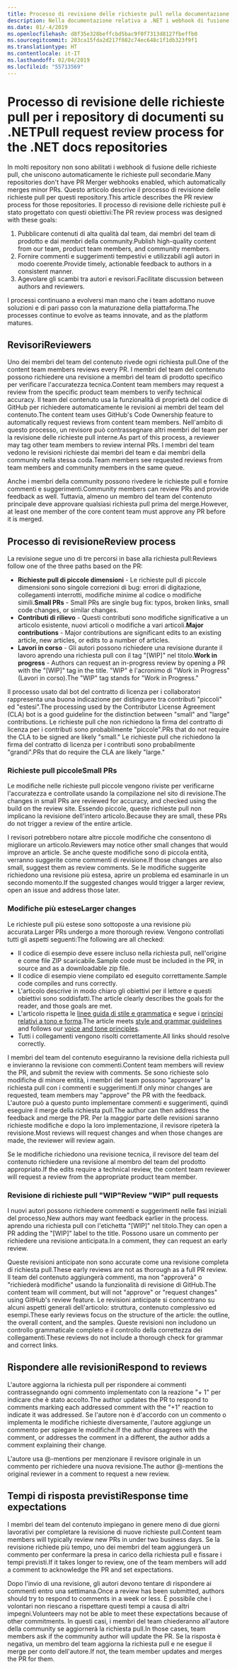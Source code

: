 ```yaml
---
title: Processo di revisione delle richieste pull nella documentazione relativa a .NET
description: Nella documentazione relativa a .NET i webhook di fusione di richieste pull non sono abilitati. Questo articolo descrive il processo di richiesta pull per questi repository
ms.date: 01/-4/2019
ms.openlocfilehash: d8f35e328beffcbd5bac9f0f7313d8127fbeffb0
ms.sourcegitcommit: 203ca15fda2d217f082c74ec648c1f1db323f9f1
ms.translationtype: HT
ms.contentlocale: it-IT
ms.lasthandoff: 02/04/2019
ms.locfileid: "55713569"
---
```

# <a name="pull-request-review-process-for-the-net-docs-repositories"></a><span data-ttu-id="ce4db-104">Processo di revisione delle richieste pull per i repository di documenti su .NET</span><span class="sxs-lookup"><span data-stu-id="ce4db-104">Pull request review process for the .NET docs repositories</span></span>

<span data-ttu-id="ce4db-105">In molti repository non sono abilitati i webhook di fusione delle richieste pull, che uniscono automaticamente le richieste pull secondarie.</span><span class="sxs-lookup"><span data-stu-id="ce4db-105">Many repositories don't have PR Merger webhooks enabled, which automatically merges minor PRs.</span></span> <span data-ttu-id="ce4db-106">Questo articolo descrive il processo di revisione delle richieste pull per questi repository.</span><span class="sxs-lookup"><span data-stu-id="ce4db-106">This article describes the PR review process for those repositories.</span></span> <span data-ttu-id="ce4db-107">Il processo di revisione delle richieste pull è stato progettato con questi obiettivi:</span><span class="sxs-lookup"><span data-stu-id="ce4db-107">The PR review process was designed with these goals:</span></span>

1. <span data-ttu-id="ce4db-108">Pubblicare contenuti di alta qualità dal team, dai membri del team di prodotto e dai membri della community.</span><span class="sxs-lookup"><span data-stu-id="ce4db-108">Publish high-quality content from our team, product team members, and community members.</span></span>
1. <span data-ttu-id="ce4db-109">Fornire commenti e suggerimenti tempestivi e utilizzabili agli autori in modo coerente.</span><span class="sxs-lookup"><span data-stu-id="ce4db-109">Provide timely, actionable feedback to authors in a consistent manner.</span></span>
1. <span data-ttu-id="ce4db-110">Agevolare gli scambi tra autori e revisori.</span><span class="sxs-lookup"><span data-stu-id="ce4db-110">Facilitate discussion between authors and reviewers.</span></span>

<span data-ttu-id="ce4db-111">I processi continuano a evolversi man mano che i team adottano nuove soluzioni e di pari passo con la maturazione della piattaforma.</span><span class="sxs-lookup"><span data-stu-id="ce4db-111">The processes continue to evolve as teams innovate, and as the platform matures.</span></span>

## <a name="reviewers"></a><span data-ttu-id="ce4db-112">Revisori</span><span class="sxs-lookup"><span data-stu-id="ce4db-112">Reviewers</span></span>

<span data-ttu-id="ce4db-113">Uno dei membri del team del contenuto rivede ogni richiesta pull.</span><span class="sxs-lookup"><span data-stu-id="ce4db-113">One of the content team members reviews every PR.</span></span> <span data-ttu-id="ce4db-114">I membri del team del contenuto possono richiedere una revisione a membri del team di prodotto specifico per verificare l'accuratezza tecnica.</span><span class="sxs-lookup"><span data-stu-id="ce4db-114">Content team members may request a review from the specific product team members to verify technical accuracy.</span></span> <span data-ttu-id="ce4db-115">Il team del contenuto usa la funzionalità di proprietà del codice di GitHub per richiedere automaticamente le revisioni ai membri del team del contenuto.</span><span class="sxs-lookup"><span data-stu-id="ce4db-115">The content team uses GitHub's Code Ownership feature to automatically request reviews from content team members.</span></span> <span data-ttu-id="ce4db-116">Nell'ambito di questo processo, un revisore può contrassegnare altri membri del team per la revisione delle richieste pull interne.</span><span class="sxs-lookup"><span data-stu-id="ce4db-116">As part of this process, a reviewer may tag other team members to review internal PRs.</span></span> <span data-ttu-id="ce4db-117">I membri del team vedono le revisioni richieste dai membri del team e dai membri della community nella stessa coda.</span><span class="sxs-lookup"><span data-stu-id="ce4db-117">Team members see requested reviews from team members and community members in the same queue.</span></span>

<span data-ttu-id="ce4db-118">Anche i membri della community possono rivedere le richieste pull e fornire commenti e suggerimenti.</span><span class="sxs-lookup"><span data-stu-id="ce4db-118">Community members can review PRs and provide feedback as well.</span></span> <span data-ttu-id="ce4db-119">Tuttavia, almeno un membro del team del contenuto principale deve approvare qualsiasi richiesta pull prima del merge.</span><span class="sxs-lookup"><span data-stu-id="ce4db-119">However, at least one member of the core content team must approve any PR before it is merged.</span></span>

## <a name="review-process"></a><span data-ttu-id="ce4db-120">Processo di revisione</span><span class="sxs-lookup"><span data-stu-id="ce4db-120">Review process</span></span>

<span data-ttu-id="ce4db-121">La revisione segue uno di tre percorsi in base alla richiesta pull:</span><span class="sxs-lookup"><span data-stu-id="ce4db-121">Reviews follow one of the three paths based on the PR:</span></span>

- <span data-ttu-id="ce4db-122">**Richieste pull di piccole dimensioni** - Le richieste pull di piccole dimensioni sono singole correzioni di bug: errori di digitazione, collegamenti interrotti, modifiche minime al codice o modifiche simili.</span><span class="sxs-lookup"><span data-stu-id="ce4db-122">**Small PRs** - Small PRs are single bug fix: typos, broken links, small code changes, or similar changes.</span></span>
- <span data-ttu-id="ce4db-123">**Contributi di rilievo** - Questi contributi sono modifiche significative a un articolo esistente, nuovi articoli o modifiche a vari articoli.</span><span class="sxs-lookup"><span data-stu-id="ce4db-123">**Major contributions** - Major contributions are significant edits to an existing article, new articles, or edits to a number of articles.</span></span>
- <span data-ttu-id="ce4db-124">**Lavori in corso** - Gli autori possono richiedere una revisione durante il lavoro aprendo una richiesta pull con il tag "[WIP]" nel titolo.</span><span class="sxs-lookup"><span data-stu-id="ce4db-124">**Work in progress** - Authors can request an in-progress review by opening a PR with the "[WIP]" tag in the title.</span></span> <span data-ttu-id="ce4db-125">"WIP" è l'acronimo di "Work in Progress" (Lavori in corso).</span><span class="sxs-lookup"><span data-stu-id="ce4db-125">The "WIP" tag stands for "Work in Progress."</span></span> 

<span data-ttu-id="ce4db-126">Il processo usato dal bot del contratto di licenza per i collaboratori rappresenta una buona indicazione per distinguere tra contributi "piccoli" ed "estesi".</span><span class="sxs-lookup"><span data-stu-id="ce4db-126">The processing used by the Contributor License Agreement (CLA) bot is a good guideline for the distinction between "small" and "large" contributions.</span></span> <span data-ttu-id="ce4db-127">Le richieste pull che non richiedono la firma del contratto di licenza per i contributi sono probabilmente "piccole".</span><span class="sxs-lookup"><span data-stu-id="ce4db-127">PRs that do not require the CLA to be signed are likely "small."</span></span> <span data-ttu-id="ce4db-128">Le richieste pull che richiedono la firma del contratto di licenza per i contributi sono probabilmente "grandi".</span><span class="sxs-lookup"><span data-stu-id="ce4db-128">PRs that do require the CLA are likely "large."</span></span>

### <a name="small-prs"></a><span data-ttu-id="ce4db-129">Richieste pull piccole</span><span class="sxs-lookup"><span data-stu-id="ce4db-129">Small PRs</span></span>

<span data-ttu-id="ce4db-130">Le modifiche nelle richieste pull piccole vengono riviste per verificarne l'accuratezza e controllate usando la compilazione nel sito di revisione.</span><span class="sxs-lookup"><span data-stu-id="ce4db-130">The changes in small PRs are reviewed for accuracy, and checked using the build on the review site.</span></span> <span data-ttu-id="ce4db-131">Essendo piccole, queste richieste pull non implicano la revisione dell'intero articolo.</span><span class="sxs-lookup"><span data-stu-id="ce4db-131">Because they are small, these PRs do not trigger a review of the entire article.</span></span> 

<span data-ttu-id="ce4db-132">I revisori potrebbero notare altre piccole modifiche che consentono di migliorare un articolo.</span><span class="sxs-lookup"><span data-stu-id="ce4db-132">Reviewers may notice other small changes that would improve an article.</span></span> <span data-ttu-id="ce4db-133">Se anche queste modifiche sono di piccola entità, verranno suggerite come commenti di revisione.</span><span class="sxs-lookup"><span data-stu-id="ce4db-133">If those changes are also small, suggest them as review comments.</span></span> <span data-ttu-id="ce4db-134">Se le modifiche suggerite richiedono una revisione più estesa, aprire un problema ed esaminarle in un secondo momento.</span><span class="sxs-lookup"><span data-stu-id="ce4db-134">If the suggested changes would trigger a larger review, open an issue and address those later.</span></span> 

### <a name="larger-changes"></a><span data-ttu-id="ce4db-135">Modifiche più estese</span><span class="sxs-lookup"><span data-stu-id="ce4db-135">Larger changes</span></span>

<span data-ttu-id="ce4db-136">Le richieste pull più estese sono sottoposte a una revisione più accurata.</span><span class="sxs-lookup"><span data-stu-id="ce4db-136">Larger PRs undergo a more thorough review.</span></span> <span data-ttu-id="ce4db-137">Vengono controllati tutti gli aspetti seguenti:</span><span class="sxs-lookup"><span data-stu-id="ce4db-137">The following are all checked:</span></span>

- <span data-ttu-id="ce4db-138">Il codice di esempio deve essere incluso nella richiesta pull, nell'origine e come file ZIP scaricabile.</span><span class="sxs-lookup"><span data-stu-id="ce4db-138">Sample code must be included in the PR, in source and as a downloadable zip file.</span></span>
- <span data-ttu-id="ce4db-139">Il codice di esempio viene compilato ed eseguito correttamente.</span><span class="sxs-lookup"><span data-stu-id="ce4db-139">Sample code compiles and runs correctly.</span></span>
- <span data-ttu-id="ce4db-140">L'articolo descrive in modo chiaro gli obiettivi per il lettore e questi obiettivi sono soddisfatti.</span><span class="sxs-lookup"><span data-stu-id="ce4db-140">The article clearly describes the goals for the reader, and those goals are met.</span></span>
- <span data-ttu-id="ce4db-141">L'articolo rispetta le [linee guida di stile e grammatica](dotnet-style-guide.md) e segue i [principi relativi a tono e forma](dotnet-voice-tone.md).</span><span class="sxs-lookup"><span data-stu-id="ce4db-141">The article meets [style and grammar guidelines](dotnet-style-guide.md) and follows our [voice and tone principles](dotnet-voice-tone.md).</span></span>
- <span data-ttu-id="ce4db-142">Tutti i collegamenti vengono risolti correttamente.</span><span class="sxs-lookup"><span data-stu-id="ce4db-142">All links should resolve correctly.</span></span>

<span data-ttu-id="ce4db-143">I membri del team del contenuto eseguiranno la revisione della richiesta pull e invieranno la revisione con commenti.</span><span class="sxs-lookup"><span data-stu-id="ce4db-143">Content team members will review the PR, and submit the review with comments.</span></span> <span data-ttu-id="ce4db-144">Se sono richieste solo modifiche di minore entità, i membri del team possono "approvare" la richiesta pull con i commenti e suggerimenti.</span><span class="sxs-lookup"><span data-stu-id="ce4db-144">If only minor changes are requested, team members may "approve" the PR with the feedback.</span></span> <span data-ttu-id="ce4db-145">L'autore può a questo punto implementare commenti e suggerimenti, quindi eseguire il merge della richiesta pull.</span><span class="sxs-lookup"><span data-stu-id="ce4db-145">The author can then address the feedback and merge the PR.</span></span> <span data-ttu-id="ce4db-146">Per la maggior parte delle revisioni saranno richieste modifiche e dopo la loro implementazione, il revisore ripeterà la revisione.</span><span class="sxs-lookup"><span data-stu-id="ce4db-146">Most reviews will request changes and when those changes are made, the reviewer will review again.</span></span>

<span data-ttu-id="ce4db-147">Se le modifiche richiedono una revisione tecnica, il revisore del team del contenuto richiedere una revisione al membro del team del prodotto appropriato.</span><span class="sxs-lookup"><span data-stu-id="ce4db-147">If the edits require a technical review, the content team reviewer will request a review from the appropriate product team member.</span></span>

### <a name="review-wip-pull-requests"></a><span data-ttu-id="ce4db-148">Revisione di richieste pull "WIP"</span><span class="sxs-lookup"><span data-stu-id="ce4db-148">Review "WIP" pull requests</span></span>

<span data-ttu-id="ce4db-149">I nuovi autori possono richiedere commenti e suggerimenti nelle fasi iniziali del processo,</span><span class="sxs-lookup"><span data-stu-id="ce4db-149">New authors may want feedback earlier in the process.</span></span> <span data-ttu-id="ce4db-150">aprendo una richiesta pull con l'etichetta "[WIP]" nel titolo.</span><span class="sxs-lookup"><span data-stu-id="ce4db-150">They can open a PR adding the "[WIP]" label to the title.</span></span> <span data-ttu-id="ce4db-151">Possono usare un commento per richiedere una revisione anticipata.</span><span class="sxs-lookup"><span data-stu-id="ce4db-151">In a comment, they can request an early review.</span></span>

<span data-ttu-id="ce4db-152">Queste revisioni anticipate non sono accurate come una revisione completa di richiesta pull.</span><span class="sxs-lookup"><span data-stu-id="ce4db-152">These early reviews are not as thorough as a full PR review.</span></span> <span data-ttu-id="ce4db-153">Il team del contenuto aggiungerà commenti, ma non "approverà" o "richiederà modifiche" usando la funzionalità di revisione di GitHub.</span><span class="sxs-lookup"><span data-stu-id="ce4db-153">The content team will comment, but will not "approve" or "request changes" using GitHub's review feature.</span></span> <span data-ttu-id="ce4db-154">Le revisioni anticipate si concentrano su alcuni aspetti generali dell'articolo: struttura, contenuto complessivo ed esempi.</span><span class="sxs-lookup"><span data-stu-id="ce4db-154">These early reviews focus on the structure of the article: the outline, the overall content, and the samples.</span></span> <span data-ttu-id="ce4db-155">Queste revisioni non includono un controllo grammaticale completo e il controllo della correttezza dei collegamenti.</span><span class="sxs-lookup"><span data-stu-id="ce4db-155">These reviews do not include a thorough check for grammar and correct links.</span></span>

## <a name="respond-to-reviews"></a><span data-ttu-id="ce4db-156">Rispondere alle revisioni</span><span class="sxs-lookup"><span data-stu-id="ce4db-156">Respond to reviews</span></span>

<span data-ttu-id="ce4db-157">L'autore aggiorna la richiesta pull per rispondere ai commenti contrassegnando ogni commento implementato con la reazione "+ 1" per indicare che è stato accolto.</span><span class="sxs-lookup"><span data-stu-id="ce4db-157">The author updates the PR to respond to comments marking each addressed comment with the "+1" reaction to indicate it was addressed.</span></span> <span data-ttu-id="ce4db-158">Se l'autore non è d'accordo con un commento o implementa le modifiche richieste diversamente, l'autore aggiunge un commento per spiegare le modifiche.</span><span class="sxs-lookup"><span data-stu-id="ce4db-158">If the author disagrees with the comment, or addresses the comment in a different, the author adds a comment explaining their change.</span></span>

<span data-ttu-id="ce4db-159">L'autore usa @-mentions per menzionare il revisore originale in un commento per richiedere una nuova revisione.</span><span class="sxs-lookup"><span data-stu-id="ce4db-159">The author @-mentions the original reviewer in a comment to request a new review.</span></span> 

## <a name="response-time-expectations"></a><span data-ttu-id="ce4db-160">Tempi di risposta previsti</span><span class="sxs-lookup"><span data-stu-id="ce4db-160">Response time expectations</span></span>

<span data-ttu-id="ce4db-161">I membri del team del contenuto impiegano in genere meno di due giorni lavorativi per completare la revisione di nuove richieste pull.</span><span class="sxs-lookup"><span data-stu-id="ce4db-161">Content team members will typically review new PRs in under two business days.</span></span> <span data-ttu-id="ce4db-162">Se la revisione richiede più tempo, uno dei membri del team aggiungerà un commento per confermare la presa in carico della richiesta pull e fissare i tempi previsti.</span><span class="sxs-lookup"><span data-stu-id="ce4db-162">If it takes longer to review, one of the team members will add a comment to acknowledge the PR and set expectations.</span></span>

<span data-ttu-id="ce4db-163">Dopo l'invio di una revisione, gli autori devono tentare di rispondere ai commenti entro una settimana.</span><span class="sxs-lookup"><span data-stu-id="ce4db-163">Once a review has been submitted, authors should try to respond to comments in a week or less.</span></span> <span data-ttu-id="ce4db-164">È possibile che i volontari non riescano a rispettare questi tempi a causa di altri impegni.</span><span class="sxs-lookup"><span data-stu-id="ce4db-164">Volunteers may not be able to meet these expectations because of other commitments.</span></span> <span data-ttu-id="ce4db-165">In questi casi, i membri del team chiederanno all'autore della community se aggiornerà la richiesta pull.</span><span class="sxs-lookup"><span data-stu-id="ce4db-165">In those cases, team members ask if the community author will update the PR.</span></span> <span data-ttu-id="ce4db-166">Se la risposta è negativa, un membro del team aggiorna la richiesta pull e ne esegue il merge per conto dell'autore.</span><span class="sxs-lookup"><span data-stu-id="ce4db-166">If not, the team member updates and merges the PR for them.</span></span>

